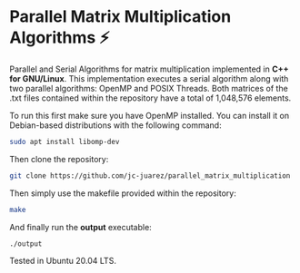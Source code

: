 # Parallel Matrix Multiplication Algorithms ⚡

Parallel and Serial Algorithms for matrix multiplication implemented in **C++ for GNU/Linux**. This implementation executes a serial algorithm along with two parallel algorithms: OpenMP and POSIX Threads. Both matrices of the .txt files contained within the repository have a total of 1,048,576 elements.

To run this first make sure you have OpenMP installed. You can install it on Debian-based distributions with the following command:

```bash
sudo apt install libomp-dev
```

Then clone the repository:

```bash
git clone https://github.com/jc-juarez/parallel_matrix_multiplication
```

Then simply use the makefile provided within the repository:

```bash
make
```

And finally run the **output** executable:

```bash
./output
```

Tested in Ubuntu 20.04 LTS.